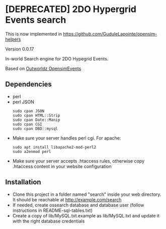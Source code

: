 # [DEPRECATED] 2DO Hypergrid Events search

This is now implemented in https://github.com/GuduleLapointe/opensim-helpers

Version 0.0.17

In-world Search engine for 2DO Hypegrid Events.

Based on [Outworldz OpensimEvents](https://github.com/Outworldz/OpensimEvents)

Dependencies
------------
* perl
* perl JSON
    ```
    sudo cpan JSON
    sudo cpan HTML::Strip
    sudo cpan Date::Manip
    sudo cpan CGI
    sudo cpan DBD::mysql
    ```
* Make sure your server handles perl cgi. For apache:
    ```
    sudo apt install libapache2-mod-perl2
    sudo a2enmod perl
    ```
* Make sure your server accepts .htaccess rules,
  otherwise copy .htaccess content in your website configuration

Installation
------------
* Clone this project in a folder named "search" inside your web directory.
  It should be reachable at http://example.com/search
* If needed, create ossearch database and database user
  (follow instructions in README-sql-tables.txt)
* Create a copy of lib/MySQL.txt.example as lib/MySQL.txt and update it with
  the right database credentials
